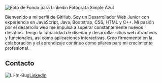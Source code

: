 


![Foto de Fondo para Linkedin Fotógrafa Simple Azul](https://github.com/nestord23/nestord23/assets/104476402/485d0d92-6071-4218-b27e-d9f9a6ea41f3)


Bienvenido a mi perfil de GitHub. Soy un Desarrollador Web Junior con experiencia en JavaScript, Java, Bootstrap, CSS, HTML y C++. Mi pasión por el desarrollo web me impulsa a superar constantemente nuevos desafíos. Tengo la capacidad de diseñar y desarrollar sitios web atractivos y funcionales, así como aplicaciones interactivas. Creo firmemente en la colaboración y el aprendizaje continuo como pilares para mi crecimiento profesional.


## Contacto
![LI-In-Bug](https://github.com/nestord23/nestord23/assets/104476402/f0f4ae75-5b59-4a61-bc76-94e8e1ecea01)[LinkedIn](https://www.linkedin.com/in/nestor-montenegro/)

